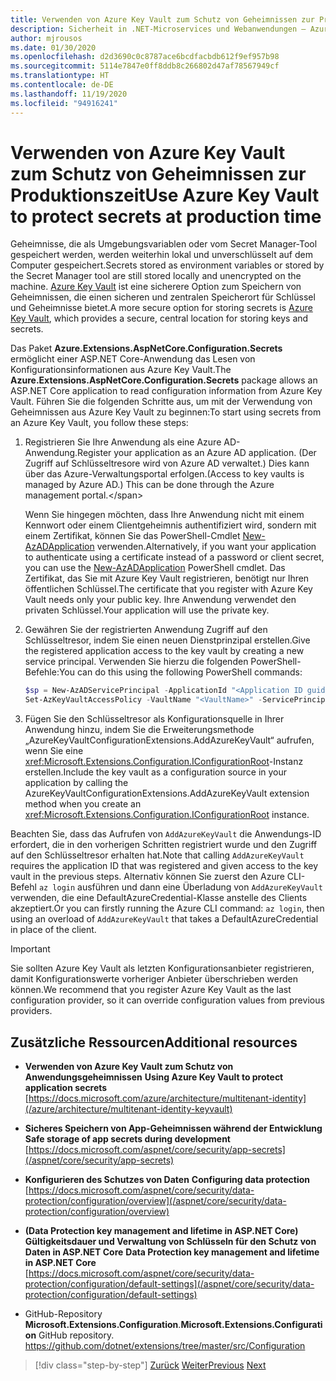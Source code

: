 ```yaml
---
title: Verwenden von Azure Key Vault zum Schutz von Geheimnissen zur Produktionszeit
description: Sicherheit in .NET-Microservices und Webanwendungen – Azure Key Vault ist eine hervorragende Möglichkeit, Anwendungsgeheimnisse zu behandeln, die vollständig von Administratoren gesteuert werden. Administratoren können sogar Entwicklungswerte zuweisen und widerrufen, ohne dass Entwickler sie behandeln müssen.
author: mjrousos
ms.date: 01/30/2020
ms.openlocfilehash: d2d3690c0c8787ace6bcdfacbdb612f9ef957b98
ms.sourcegitcommit: 5114e7847e0ff8ddb8c266802d47af78567949cf
ms.translationtype: HT
ms.contentlocale: de-DE
ms.lasthandoff: 11/19/2020
ms.locfileid: "94916241"
---
```

# <a name="use-azure-key-vault-to-protect-secrets-at-production-time"></a><span data-ttu-id="6ef03-104">Verwenden von Azure Key Vault zum Schutz von Geheimnissen zur Produktionszeit</span><span class="sxs-lookup"><span data-stu-id="6ef03-104">Use Azure Key Vault to protect secrets at production time</span></span>

<span data-ttu-id="6ef03-105">Geheimnisse, die als Umgebungsvariablen oder vom Secret Manager-Tool gespeichert werden, werden weiterhin lokal und unverschlüsselt auf dem Computer gespeichert.</span><span class="sxs-lookup"><span data-stu-id="6ef03-105">Secrets stored as environment variables or stored by the Secret Manager tool are still stored locally and unencrypted on the machine.</span></span> <span data-ttu-id="6ef03-106">[Azure Key Vault](https://azure.microsoft.com/services/key-vault/) ist eine sicherere Option zum Speichern von Geheimnissen, die einen sicheren und zentralen Speicherort für Schlüssel und Geheimnisse bietet.</span><span class="sxs-lookup"><span data-stu-id="6ef03-106">A more secure option for storing secrets is [Azure Key Vault](https://azure.microsoft.com/services/key-vault/), which provides a secure, central location for storing keys and secrets.</span></span>

<span data-ttu-id="6ef03-107">Das Paket **Azure.Extensions.AspNetCore.Configuration.Secrets** ermöglicht einer ASP.NET Core-Anwendung das Lesen von Konfigurationsinformationen aus Azure Key Vault.</span><span class="sxs-lookup"><span data-stu-id="6ef03-107">The **Azure.Extensions.AspNetCore.Configuration.Secrets** package allows an ASP.NET Core application to read configuration information from Azure Key Vault.</span></span> <span data-ttu-id="6ef03-108">Führen Sie die folgenden Schritte aus, um mit der Verwendung von Geheimnissen aus Azure Key Vault zu beginnen:</span><span class="sxs-lookup"><span data-stu-id="6ef03-108">To start using secrets from an Azure Key Vault, you follow these steps:</span></span>

1. <span data-ttu-id="6ef03-109">Registrieren Sie Ihre Anwendung als eine Azure AD-Anwendung.</span><span class="sxs-lookup"><span data-stu-id="6ef03-109">Register your application as an Azure AD application.</span></span> <span data-ttu-id="6ef03-110">(Der Zugriff auf Schlüsseltresore wird von Azure AD verwaltet.) Dies kann über das Azure-Verwaltungsportal erfolgen.</span><span class="sxs-lookup"><span data-stu-id="6ef03-110">(Access to key vaults is managed by Azure AD.) This can be done through the Azure management portal.\</span></span>

   <span data-ttu-id="6ef03-111">Wenn Sie hingegen möchten, dass Ihre Anwendung nicht mit einem Kennwort oder einem Clientgeheimnis authentifiziert wird, sondern mit einem Zertifikat, können Sie das PowerShell-Cmdlet [New-AzADApplication](/powershell/module/az.resources/new-azadapplication) verwenden.</span><span class="sxs-lookup"><span data-stu-id="6ef03-111">Alternatively, if you want your application to authenticate using a certificate instead of a password or client secret, you can use the [New-AzADApplication](/powershell/module/az.resources/new-azadapplication) PowerShell cmdlet.</span></span> <span data-ttu-id="6ef03-112">Das Zertifikat, das Sie mit Azure Key Vault registrieren, benötigt nur Ihren öffentlichen Schlüssel.</span><span class="sxs-lookup"><span data-stu-id="6ef03-112">The certificate that you register with Azure Key Vault needs only your public key.</span></span> <span data-ttu-id="6ef03-113">Ihre Anwendung verwendet den privaten Schlüssel.</span><span class="sxs-lookup"><span data-stu-id="6ef03-113">Your application will use the private key.</span></span>

2. <span data-ttu-id="6ef03-114">Gewähren Sie der registrierten Anwendung Zugriff auf den Schlüsseltresor, indem Sie einen neuen Dienstprinzipal erstellen.</span><span class="sxs-lookup"><span data-stu-id="6ef03-114">Give the registered application access to the key vault by creating a new service principal.</span></span> <span data-ttu-id="6ef03-115">Verwenden Sie hierzu die folgenden PowerShell-Befehle:</span><span class="sxs-lookup"><span data-stu-id="6ef03-115">You can do this using the following PowerShell commands:</span></span>

   ```powershell
   $sp = New-AzADServicePrincipal -ApplicationId "<Application ID guid>"
   Set-AzKeyVaultAccessPolicy -VaultName "<VaultName>" -ServicePrincipalName $sp.ServicePrincipalNames[0] -PermissionsToSecrets all -ResourceGroupName "<KeyVault Resource Group>"
   ```

3. <span data-ttu-id="6ef03-116">Fügen Sie den Schlüsseltresor als Konfigurationsquelle in Ihrer Anwendung hinzu, indem Sie die Erweiterungsmethode „AzureKeyVaultConfigurationExtensions.AddAzureKeyVault“ aufrufen, wenn Sie eine <xref:Microsoft.Extensions.Configuration.IConfigurationRoot>-Instanz erstellen.</span><span class="sxs-lookup"><span data-stu-id="6ef03-116">Include the key vault as a configuration source in your application by calling the AzureKeyVaultConfigurationExtensions.AddAzureKeyVault extension method when you create an <xref:Microsoft.Extensions.Configuration.IConfigurationRoot> instance.</span></span>

<span data-ttu-id="6ef03-117">Beachten Sie, dass das Aufrufen von `AddAzureKeyVault` die Anwendungs-ID erfordert, die in den vorherigen Schritten registriert wurde und den Zugriff auf den Schlüsseltresor erhalten hat.</span><span class="sxs-lookup"><span data-stu-id="6ef03-117">Note that calling `AddAzureKeyVault` requires the application ID that was registered and given access to the key vault in the previous steps.</span></span> <span data-ttu-id="6ef03-118">Alternativ können Sie zuerst den Azure CLI-Befehl `az login` ausführen und dann eine Überladung von `AddAzureKeyVault` verwenden, die eine DefaultAzureCredential-Klasse anstelle des Clients akzeptiert.</span><span class="sxs-lookup"><span data-stu-id="6ef03-118">Or you can firstly running the Azure CLI command: `az login`, then using an overload of `AddAzureKeyVault` that takes a DefaultAzureCredential in place of the client.</span></span>

> [!IMPORTANT]
> <span data-ttu-id="6ef03-119">Sie sollten Azure Key Vault als letzten Konfigurationsanbieter registrieren, damit Konfigurationswerte vorheriger Anbieter überschrieben werden können.</span><span class="sxs-lookup"><span data-stu-id="6ef03-119">We recommend that you register Azure Key Vault as the last configuration provider, so it can override configuration values from previous providers.</span></span>

## <a name="additional-resources"></a><span data-ttu-id="6ef03-120">Zusätzliche Ressourcen</span><span class="sxs-lookup"><span data-stu-id="6ef03-120">Additional resources</span></span>

- <span data-ttu-id="6ef03-121">**Verwenden von Azure Key Vault zum Schutz von Anwendungsgeheimnissen** </span><span class="sxs-lookup"><span data-stu-id="6ef03-121">**Using Azure Key Vault to protect application secrets** </span></span>\
  [https://docs.microsoft.com/azure/architecture/multitenant-identity](/azure/architecture/multitenant-identity-keyvault)

- <span data-ttu-id="6ef03-122">**Sicheres Speichern von App-Geheimnissen während der Entwicklung** </span><span class="sxs-lookup"><span data-stu-id="6ef03-122">**Safe storage of app secrets during development** </span></span>\
  [https://docs.microsoft.com/aspnet/core/security/app-secrets](/aspnet/core/security/app-secrets)

- <span data-ttu-id="6ef03-123">**Konfigurieren des Schutzes von Daten** </span><span class="sxs-lookup"><span data-stu-id="6ef03-123">**Configuring data protection** </span></span>\
  [https://docs.microsoft.com/aspnet/core/security/data-protection/configuration/overview](/aspnet/core/security/data-protection/configuration/overview)

- <span data-ttu-id="6ef03-124">**(Data Protection key management and lifetime in ASP.NET Core) Gültigkeitsdauer und Verwaltung von Schlüsseln für den Schutz von Daten in ASP.NET Core** </span><span class="sxs-lookup"><span data-stu-id="6ef03-124">**Data Protection key management and lifetime in ASP.NET Core** </span></span>\
  [https://docs.microsoft.com/aspnet/core/security/data-protection/configuration/default-settings](/aspnet/core/security/data-protection/configuration/default-settings)

- <span data-ttu-id="6ef03-125">GitHub-Repository **Microsoft.Extensions.Configuration**.</span><span class="sxs-lookup"><span data-stu-id="6ef03-125">**Microsoft.Extensions.Configuration** GitHub repository.</span></span> \
  <https://github.com/dotnet/extensions/tree/master/src/Configuration>

>[!div class="step-by-step"]
><span data-ttu-id="6ef03-126">[Zurück](developer-app-secrets-storage.md)
>[Weiter](../key-takeaways.md)</span><span class="sxs-lookup"><span data-stu-id="6ef03-126">[Previous](developer-app-secrets-storage.md)
[Next](../key-takeaways.md)</span></span>
